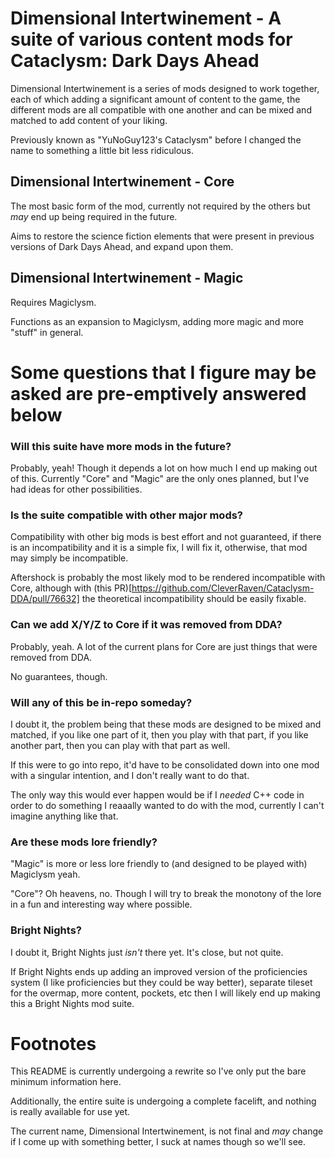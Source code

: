 # Dimensional Intertwinement - A suite of various content mods for Cataclysm: Dark Days Ahead

Dimensional Intertwinement is a series of mods designed to work together, each of which adding a significant amount of content to the game, the different mods are all compatible with one another and can be mixed and matched to add content of your liking.

Previously known as "YuNoGuy123's Cataclysm" before I changed the name to something a little bit less ridiculous.

## Dimensional Intertwinement - Core 
The most basic form of the mod, currently not required by the others but *may* end up being required in the future.

Aims to restore the science fiction elements that were present in previous versions of Dark Days Ahead, and expand upon them.

## Dimensional Intertwinement - Magic
Requires Magiclysm.

Functions as an expansion to Magiclysm, adding more magic and more "stuff" in general.

# Some questions that I figure may be asked are pre-emptively answered below

### Will this suite have more mods in the future?
Probably, yeah! Though it depends a lot on how much I end up making out of this. Currently "Core" and "Magic" are the only ones planned, but I've had ideas for other possibilities.

### Is the suite compatible with other major mods?
Compatibility with other big mods is best effort and not guaranteed, if there is an incompatibility and it is a simple fix, I will fix it, otherwise, that mod may simply be incompatible.

Aftershock is probably the most likely mod to be rendered incompatible with Core, although with (this PR)[https://github.com/CleverRaven/Cataclysm-DDA/pull/76632] the theoretical incompatibility should be easily fixable. 

### Can we add X/Y/Z to Core if it was removed from DDA?
Probably, yeah. A lot of the current plans for Core are just things that were removed from DDA.

No guarantees, though.

### Will any of this be in-repo someday?
I doubt it, the problem being that these mods are designed to be mixed and matched, if you like one part of it, then you play with that part, if you like another part, then you can play with that part as well. 

If this were to go into repo, it'd have to be consolidated down into one mod with a singular intention, and I don't really want to do that. 

The only way this would ever happen would be if I *needed* C++ code in order to do something I reaaally wanted to do with the mod, currently I can't imagine anything like that.

### Are these mods lore friendly?
"Magic" is more or less lore friendly to (and designed to be played with) Magiclysm yeah.

"Core"? Oh heavens, no. Though I will try to break the monotony of the lore in a fun and interesting way where possible.

### Bright Nights?
I doubt it, Bright Nights just *isn't* there yet. It's close, but not quite.

If Bright Nights ends up adding an improved version of the proficiencies system (I like proficiencies but they could be way better), separate tileset for the overmap, more content, pockets, etc then I will likely end up making this a Bright Nights mod suite.

# Footnotes
This README is currently undergoing a rewrite so I've only put the bare minimum information here.

Additionally, the entire suite is undergoing a complete facelift, and nothing is really available for use yet.

The current name, Dimensional Intertwinement, is not final and *may* change if I come up with something better, I suck at names though so we'll see.
